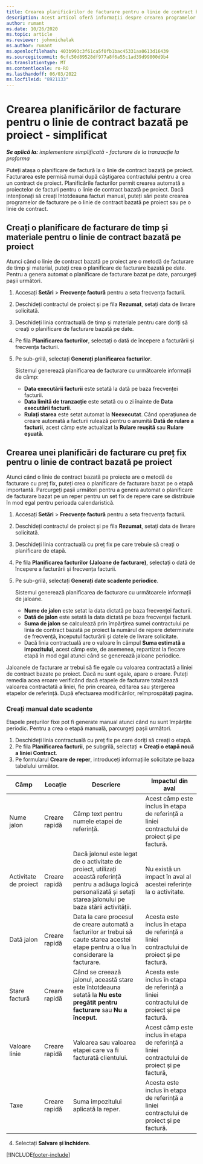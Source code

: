```yaml
---
title: Crearea planificărilor de facturare pentru o linie de contract bazată pe proiect - simplificat
description: Acest articol oferă informații despre crearea programelor de facturare și a reperelor.
author: rumant
ms.date: 10/26/2020
ms.topic: article
ms.reviewer: johnmichalak
ms.author: rumant
ms.openlocfilehash: 403b993c3f61ca5f0fb1bac45331aa0613d16439
ms.sourcegitcommit: 6cfc50d89528df977a8f6a55c1ad39d99800d9b4
ms.translationtype: MT
ms.contentlocale: ro-RO
ms.lasthandoff: 06/03/2022
ms.locfileid: "8921133"
---
```

# <a name="create-invoice-schedules-on-a-project-based-contract-line---lite"></a>Crearea planificărilor de facturare pentru o linie de contract bazată pe proiect - simplificat

_**Se aplică la:** implementare simplificată - facturare de la tranzacție la proforma_

Puteți atașa o planificare de factură la o linie de contract bazată pe proiect. Facturarea este permisă numai după câștigarea contractului pentru a crea un contract de proiect. Planificările facturilor permit crearea automată a proiectelor de facturi pentru o linie de contract bazată pe proiect. Dacă intenționați să creați întotdeauna facturi manual, puteți sări peste crearea programelor de facturare pe o linie de contract bazată pe proiect sau pe o linie de contract.

## <a name="create-a-time-and-material-invoice-schedule-for-a-project-based-contract-line"></a>Creați o planificare de facturare de timp și materiale pentru o linie de contract bazată pe proiect

Atunci când o linie de contract bazată pe proiect are o metodă de facturare de timp și material, puteți crea o planificare de facturare bazată pe date. Pentru a genera automat o planificare de facturare bazat pe date, parcurgeți pașii următori.

1. Accesați **Setări** > **Frecvențe factură** pentru a seta frecvența facturii.
2. Deschideți contractul de proiect și pe fila **Rezumat**, setați data de livrare solicitată.
3. Deschideți linia contractuală de timp și materiale pentru care doriți să creați o planificare de facturare bazată pe date. 
4. Pe fila **Planificarea facturilor**, selectați o dată de începere a facturării și frecvența facturii. 
5. Pe sub-grilă, selectați **Generați planificarea facturilor**.

    Sistemul generează planificarea de facturare cu următoarele informații de câmp:

    - **Data executării facturii** este setată la dată pe baza frecvenței facturii.
    - **Data limită de tranzacție** este setată cu o zi înainte de **Data executării facturii**.
    - **Rulați starea** este setat automat la **Neexecutat**. Când operațiunea de creare automată a facturii rulează pentru o anumită **Dată de rulare a facturii**, acest câmp este actualizat la **Rulare reușită** sau **Rulare eșuată**.

## <a name="create-a-fixed-price-invoice-schedule-for-a-project-based-contract-line"></a>Crearea unei planificări de facturare cu preț fix pentru o linie de contract bazată pe proiect

Atunci când o linie de contract bazată pe proiecte are o metodă de facturare cu preț fix, puteți crea o planificare de facturare bazat pe o etapă importantă. Parcurgeți pașii următori pentru a genera automat o planificare de facturare bazat pe un reper pentru un set fix de repere care se distribuie în mod egal pentru perioada calendaristică.

1. Accesați **Setări** > **Frecvențe factură** pentru a seta frecvența facturii.
2. Deschideți contractul de proiect și pe fila **Rezumat**, setați data de livrare solicitată.
3. Deschideți linia contractuală cu preț fix pe care trebuie să creați o planificare de etapă. 
4. Pe fila **Planificarea facturilor (Jaloane de facturare)**, selectați o dată de începere a facturării și frecvența facturii. 
5. Pe sub-grilă, selectați **Generați date scadente periodice**.

    Sistemul generează planificarea de facturare cu următoarele informații de jaloane.

    - **Nume de jalon** este setat la data dictată pe baza frecvenței facturii.
    - **Dată de jalon** este setată la data dictată pe baza frecvenței facturii.
    - **Suma de jalon** se calculează prin împărțirea sumei contractului pe linia de contract bazată pe proiect la numărul de repere determinate de frecvență, începutul facturării și datele de livrare solicitate.
    - Dacă linia contractuală are o valoare în câmpul **Suma estimată a impozitului**, acest câmp este, de asemenea, repartizat la fiecare etapă în mod egal atunci când se generează jaloane periodice.

Jaloanele de facturare ar trebui să fie egale cu valoarea contractată a liniei de contract bazate pe proiect. Dacă nu sunt egale, apare o eroare. Puteți remedia acea eroare verificând dacă etapele de facturare totalizează valoarea contractată a liniei, fie prin crearea, editarea sau ștergerea etapelor de referință. După efectuarea modificărilor, reîmprospătați pagina.

### <a name="manually-create-milestones"></a>Creați manual date scadente

Etapele prețurilor fixe pot fi generate manual atunci când nu sunt împărțite periodic. Pentru a crea o etapă manuală, parcurgeți pașii următori.

1. Deschideți linia contractuală cu preț fix pe care doriți să creați o etapă. 
2. Pe fila **Planificarea facturii**, pe subgrilă, selectați **+ Creați o etapă nouă a liniei Contract**.
3. Pe formularul **Creare de reper**, introduceți informațiile solicitate pe baza tabelului următor. 

| Câmp | Locație | Descriere | Impactul din aval |
| --- | --- | --- | --- |
| Nume jalon | Creare rapidă | Câmp text pentru numele etapei de referință. | Acest câmp este inclus în etapa de referință a liniei contractului de proiect și pe factură. |
| Activitate de proiect | Creare rapidă | Dacă jalonul este legat de o activitate de proiect, utilizați această referință pentru a adăuga logică personalizată și setați starea jalonului pe baza stării activității. | Nu există un impact în aval al acestei referințe la o activitate. |
| Dată jalon | Creare rapidă | Data la care procesul de creare automată a facturilor ar trebui să caute starea acestei etape pentru a o lua în considerare la facturare. | Acesta este inclus în etapa de referință a liniei contractului de proiect și pe factură. |
| Stare factură | Creare rapidă | Când se creează jalonul, această stare este întotdeauna setată la **Nu este pregătit pentru facturare** sau **Nu a început**. | Acesta este inclus în etapa de referință a liniei contractului de proiect și pe factură. |
| Valoare linie | Creare rapidă | Valoarea sau valoarea etapei care va fi facturată clientului. | Acest câmp este inclus în etapa de referință a liniei contractului de proiect și pe factură, |
| Taxe | Creare rapidă | Suma impozitului aplicată la reper. | Acesta este inclus în etapa de referință a liniei contractului de proiect și pe factură. |

4. Selectați **Salvare și închidere**.


[!INCLUDE[footer-include](../../includes/footer-banner.md)]
